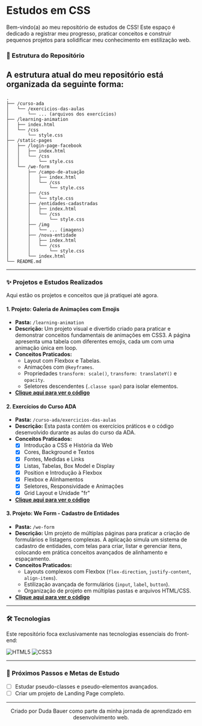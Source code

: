# Estudos em CSS

Bem-vindo(a) ao meu repositório de estudos de CSS! Este espaço é dedicado a registrar meu progresso, praticar conceitos e construir pequenos projetos para solidificar meu conhecimento em estilização web.




### 📂 Estrutura do Repositório

A estrutura atual do meu repositório está organizada da seguinte forma:
---
```
.
├── /curso-ada
│   └── /exercicios-das-aulas
│       └── ... (arquivos dos exercícios)
├── /learning-animation
│   ├── index.html
│   └── /css
│       └── style.css
├── /static-pages
│   ├── /login-page-facebook
│   │   ├── index.html
│   │   └── /css
│   │       └── style.css
│   └── /we-form
│       ├── /campo-de-atuação
│       │   ├── index.html
│       │   └── /css
│       │       └── style.css
│       ├── /css
│       │   └── style.css
│       ├── /entidades-cadastradas
│       │   ├── index.html
│       │   └── /css
│       │       └── style.css
│       ├── /img
│       │   └── ... (imagens)
│       ├── /nova-entidade
│       │   ├── index.html
│       │   └── /css
│       │       └── style.css
│       └── index.html
└── README.md
```
---

### ✨ Projetos e Estudos Realizados

Aqui estão os projetos e conceitos que já pratiquei até agora.

#### 1. Projeto: Galeria de Animações com Emojis
* **Pasta:** `/learning-animation`
* **Descrição:** Um projeto visual e divertido criado para praticar e demonstrar conceitos fundamentais de animações em CSS3. A página apresenta uma tabela com diferentes emojis, cada um com uma animação única em loop.
* **Conceitos Praticados:**
    * Layout com Flexbox e Tabelas.
    * Animações com `@keyframes`.
    * Propriedades `transform: scale()`, `transform: translateY()` e `opacity`.
    * Seletores descendentes (`.classe span`) para isolar elementos.
* **[Clique aqui para ver o código](https://github.com/DudahBauer/aprendendo-css/tree/main/learning-animation)**

#### 2. Exercícios do Curso ADA
* **Pasta:** `/curso-ada/exercicios-das-aulas`
* **Descrição:** Esta pasta contém os exercícios práticos e o código desenvolvido durante as aulas do curso da ADA.
* **Conceitos Praticados:**
   * [x] Introdução a CSS e História da Web
    * [x] Cores, Background e Textos
    * [x] Fontes, Medidas e Links
    * [x] Listas, Tabelas, Box Model e Display
    * [x] Position e Introdução à Flexbox
    * [x] Flexbox e Alinhamentos
    * [x] Seletores, Responsividade e Animações
    * [x] Grid Layout e Unidade "fr"
* **[Clique aqui para ver o código](https://github.com/DudahBauer/aprendendo-css/tree/main/curso-ada/exercicios-das-aulas)**


#### 3. Projeto: We Form - Cadastro de Entidades
* **Pasta:** `/we-form`
* **Descrição:** Um projeto de múltiplas páginas para praticar a criação de formulários e listagens complexas. A aplicação simula um sistema de cadastro de entidades, com telas para criar, listar e gerenciar itens, colocando em prática conceitos avançados de alinhamento e espaçamento.
* **Conceitos Praticados:**
    * Layouts complexos com Flexbox (`flex-direction`, `justify-content`, `align-items`).
    * Estilização avançada de formulários (`input`, `label`, `button`).
    * Organização de projeto em múltiplas pastas e arquivos HTML/CSS.
* **[Clique aqui para ver o código](https://github.com/DudahBauer/aprendendo-css/tree/main/we-form)**

---

### 🛠️ Tecnologias

Este repositório foca exclusivamente nas tecnologias essenciais do front-end:

![HTML5](https://img.shields.io/badge/html5-%23E34F26.svg?style=for-the-badge&logo=html5&logoColor=white)
![CSS3](https://img.shields.io/badge/css3-%231572B6.svg?style=for-the-badge&logo=css3&logoColor=white)

---

### 📖 Próximos Passos e Metas de Estudo

- [ ] Estudar pseudo-classes e pseudo-elementos avançados.
- [ ] Criar um projeto de Landing Page completo.

---

<p align="center">
  Criado por Duda Bauer como parte da minha jornada de aprendizado em desenvolvimento web. 
</p>
